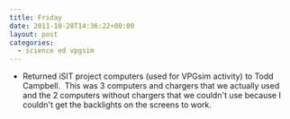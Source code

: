 ```yaml
---
title: Friday
date: 2011-10-28T14:36:22+00:00
layout: post
categories:
  - science ed vpgsim
---
```

  * Returned iSIT project computers (used for VPGsim activity) to Todd Campbell.  This was 3 computers and chargers that we actually used and the 2 computers without chargers that we couldn't use because I couldn't get the backlights on the screens to work.
